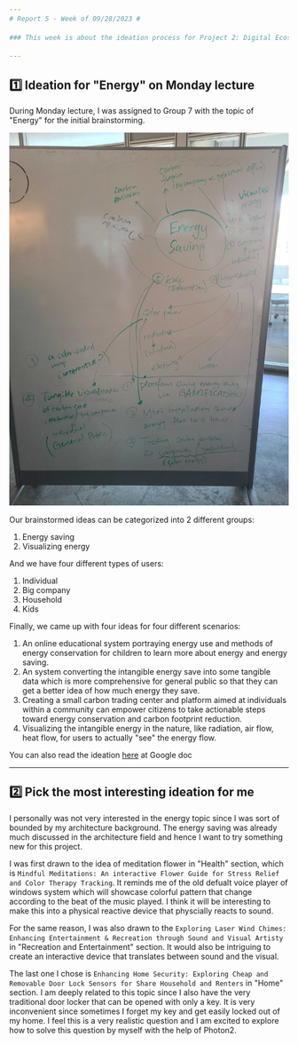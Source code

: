 ```yaml
---
# Report 5 - Week of 09/28/2023 #

### This week is about the ideation process for Project 2: Digital Ecosystem Demo

---
```


## 1️⃣ Ideation for "Energy" on Monday lecture

During Monday lecture, I was assigned to Group 7 with the topic of "Energy" for the initial brainstorming.

<p align="center">
 <img width="650"  src="https://github.com/Berkeley-MDes/tdf-fa23-Heziaaaaa/blob/main/image/week-5/1000012015.jpg">
</p>

Our brainstormed ideas can be categorized into 2 different groups:
1. Energy saving
2. Visualizing energy

And we have four different types of users:
1. Individual
2. Big company
3. Household
4. Kids

Finally, we came up with four ideas for four different scenarios: 
1. An online educational system portraying energy use and methods of energy conservation for children to learn more about energy and energy saving.
2. An system converting the intangible energy save into some tangible data which is more comprehensive for general public so that they can get a better idea of how much energy they save.
3. Creating a small carbon trading center and platform aimed at individuals within a community can empower citizens to take actionable steps toward energy conservation and carbon footprint reduction. 
4. Visualizing the intangible energy in the nature, like radiation, air flow, heat flow, for users to actually "see" the energy flow.

You can also read the ideation [here](https://docs.google.com/document/d/15yqaBpmKhFaIFV7C4fQk_wjDyt0rFPBzhFy6_27PEAA/edit) at Google doc

---

## 2️⃣ Pick the most interesting ideation for me

I personally was not very interested in the energy topic since I was sort of bounded by my architecture background. The energy saving was already much discussed in the architecture field and hence I want to try something new for this project.

I was first drawn to the idea of meditation flower in "Health" section, which is `Mindful Meditations: An interactive Flower Guide for Stress Relief and Color Therapy Tracking`. It reminds me of the old defualt voice player of windows system which will showcase colorful pattern that change according to the beat of the music played. I think it will be interesting to make this into a physical reactive device that physcially reacts to sound.

For the same reason, I was also drawn to the `Exploring Laser Wind Chimes: Enhancing Entertainment & Recreation through Sound and Visual Artisty` in "Recreation and Entertainment" section. It would also be intriguing to create an interactive device that translates between sound and the visual. 

The last one I chose is `Enhancing Home Security: Exploring Cheap and Removable Door Lock Sensors for Share Household and Renters` in "Home" section. I am deeply related to this topic since I also have the very traditional door locker that can be opened with only a key. It is very inconvenient since sometimes I forget my key and get easily locked out of my home. I feel this is a very realistic question and I am excited to explore how to solve this question by myself with the help of Photon2.
